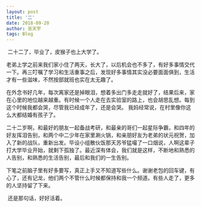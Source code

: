 ```yaml
---
layout: post
title: '二'
date: 2018-09-20
author: 张天宇
tags: Blog
---
```


​	 二十二了，毕业了，皮猴子也上大学了。 

​	老弟上学之前来我们家小住了两天，长大了，以后机会也不多了，有好多事情交代一下。再三叮嘱了学习和生活重事之后，发现好多事情其实没必要面面俱到，生活才有一些滋味，不然按部就班也实在太无趣了。 

​	在外念书好几年，每次离家还是掉眼泪，想着多出门多走走就好了，结果后来，家在心里的地位越来越重。有时候一个人走在去实验室的路上，也会胡思乱想。每到这个时候我都会哭，尽管我已经成年了，还是会哭。 我妈经常说，在村里像你这么大都结婚有孩子了。

​	二十二岁啊，和最好的朋友一起备战考研，和最亲的哥们一起星际争霸，和四年的好友挥泪告别，和两个中二少年在家里涮火锅，和亲朋好友为老弟的状元祝贺，加入了新的战队，重新出发。毕设小组散伙饭那天苏爷猛嘬了一口烟说，人啊这辈子打大学毕业开始，就剩下孤独了。最近深有体会，我们就是这样，不断地和熟悉的人告别，和熟悉的生活告别，最后和我们的一生告别。 

​	下笔之前脑子里有好多要写，真正上手又不知道写些什么。谢谢老包的回车键，有心了，还有记龙，他们两个不管什么时候都保持和我一个频道。有些人走了，更多的人坚持留了下来。 

​	还是那句话，好好活着。